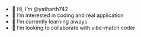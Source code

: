 - 👋 Hi, I’m @yatharth742
- 👀 I’m interested in coding and real application
- 🌱 I’m currently learning always
- 💞️ I’m looking to collaborate with vibe-match coder


<!---
yatharth742/yatharth742 is a ✨ special ✨ repository because its `README.md` (this file) appears on your GitHub profile.
You can click the Preview link to take a look at your changes.
--->
